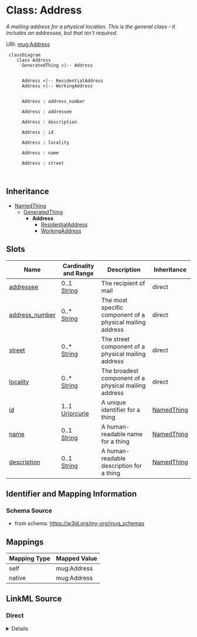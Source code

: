 # Class: Address
_A mailing address for a physical location. This is the general class - it includes an addressee, but that isn't required._




URI: [mug:Address](https://w3id.org/caufieldjh-in-space/mug_schemas/Address)



```mermaid
 classDiagram
    class Address
      GeneratedThing <|-- Address
      

      Address <|-- ResidentialAddress
      Address <|-- WorkingAddress
      
      
      Address : address_number
        
      Address : addressee
        
      Address : description
        
      Address : id
        
      Address : locality
        
      Address : name
        
      Address : street
        
      
```





## Inheritance
* [NamedThing](NamedThing.md)
    * [GeneratedThing](GeneratedThing.md)
        * **Address**
            * [ResidentialAddress](ResidentialAddress.md)
            * [WorkingAddress](WorkingAddress.md)



## Slots

| Name | Cardinality and Range | Description | Inheritance |
| ---  | --- | --- | --- |
| [addressee](addressee.md) | 0..1 <br/> [String](String.md) | The recipient of mail | direct |
| [address_number](address_number.md) | 0..* <br/> [String](String.md) | The most specific component of a physical mailing address | direct |
| [street](street.md) | 0..* <br/> [String](String.md) | The street component of a physical mailing address | direct |
| [locality](locality.md) | 0..* <br/> [String](String.md) | The broadest component of a physical mailing address | direct |
| [id](id.md) | 1..1 <br/> [Uriorcurie](Uriorcurie.md) | A unique identifier for a thing | [NamedThing](NamedThing.md) |
| [name](name.md) | 0..1 <br/> [String](String.md) | A human-readable name for a thing | [NamedThing](NamedThing.md) |
| [description](description.md) | 0..1 <br/> [String](String.md) | A human-readable description for a thing | [NamedThing](NamedThing.md) |









## Identifier and Mapping Information







### Schema Source


* from schema: https://w3id.org/my-org/mug_schemas





## Mappings

| Mapping Type | Mapped Value |
| ---  | ---  |
| self | mug:Address |
| native | mug:Address |





## LinkML Source

<!-- TODO: investigate https://stackoverflow.com/questions/37606292/how-to-create-tabbed-code-blocks-in-mkdocs-or-sphinx -->

### Direct

<details>
```yaml
name: Address
description: A mailing address for a physical location. This is the general class
  - it includes an addressee, but that isn't required.
from_schema: https://w3id.org/my-org/mug_schemas
rank: 1000
is_a: GeneratedThing
slots:
- addressee
- address_number
- street
- locality

```
</details>

### Induced

<details>
```yaml
name: Address
description: A mailing address for a physical location. This is the general class
  - it includes an addressee, but that isn't required.
from_schema: https://w3id.org/my-org/mug_schemas
rank: 1000
is_a: GeneratedThing
attributes:
  addressee:
    name: addressee
    description: The recipient of mail. May be a person or a company - the name is
      the most relevant part.
    todos:
    - Unions can be tricky, so test this
    from_schema: https://w3id.org/my-org/mug_schemas
    rank: 1000
    alias: addressee
    owner: Address
    domain_of:
    - Address
    range: string
    any_of:
    - range: Person
    - range: Company
  address_number:
    name: address_number
    description: The most specific component of a physical mailing address. Multi-line
      values are  represented by multivalues.
    todos:
    - add an enum for corporate departments
    examples:
    - value: '30'
    - value: 40B
    - value: Room 581
    - value: Floor 12
    - value: Bamberg Building
    from_schema: https://w3id.org/my-org/mug_schemas
    rank: 1000
    multivalued: true
    alias: address_number
    owner: Address
    domain_of:
    - Address
    range: string
  street:
    name: street
    description: The street component of a physical mailing address. Unabbreviated
      by default (Street, not St.) Multi-line values are represented by multivalues.
      See examples.
    todos:
    - convert to a GeneratedThing, at least to make street type enum
    examples:
    - value: Sandstone Street
    - value: Colonial Highway
    - value: Stevens Q. Puddleton Trail
    from_schema: https://w3id.org/my-org/mug_schemas
    rank: 1000
    multivalued: true
    alias: street
    owner: Address
    domain_of:
    - Address
    range: string
  locality:
    name: locality
    description: The broadest component of a physical mailing address. Should include
      postal code.
    todos:
    - evaluate whether this really needs to be multivalued
    - convert to a GeneratedThing
    - but note that city, broader location, and postal code are all related
    - define a regex pattern (or patterns)
    examples:
    - value: Kansas City, Missouri 64102, United States
    - value: Staples, Ontario N0P 2J0, Canada
    - value: 14612 Falkensee, Germany
    from_schema: https://w3id.org/my-org/mug_schemas
    rank: 1000
    multivalued: true
    alias: locality
    owner: Address
    domain_of:
    - Address
    range: string
  id:
    name: id
    description: A unique identifier for a thing
    from_schema: https://w3id.org/my-org/mug_schemas
    rank: 1000
    slot_uri: schema:identifier
    identifier: true
    alias: id
    owner: Address
    domain_of:
    - NamedThing
    range: uriorcurie
  name:
    name: name
    description: A human-readable name for a thing
    from_schema: https://w3id.org/my-org/mug_schemas
    rank: 1000
    slot_uri: schema:name
    alias: name
    owner: Address
    domain_of:
    - NamedThing
    range: string
  description:
    name: description
    description: A human-readable description for a thing. For a GeneratedThing, this
      will be one potential string representation of the object.
    from_schema: https://w3id.org/my-org/mug_schemas
    rank: 1000
    slot_uri: schema:description
    alias: description
    owner: Address
    domain_of:
    - NamedThing
    range: string

```
</details>